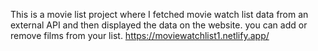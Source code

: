 This is a movie list project where I fetched movie watch list data from an external API and then displayed the data on the website. you can add or remove films from your list.                                                                                                          https://moviewatchlist1.netlify.app/      
 

